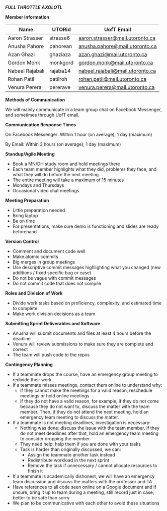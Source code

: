 _**FULL THROTTLE AXOLOTL**_

**Member Information** 

Name | UTORid | UofT Email
---- | ------ | ----------
Aaron Strasser | strasse6 | aaron.strasser@mail.utoronto.ca
Anusha Pahore | pahorean | anusha.pahore@mail.utoronto.ca
Azan Ghazi | ghaziaza | azan.ghazi@mail.utoronto.ca
Gordon Monk | monkgord | gordon.monk@mail.utoronto.ca
Nabeel Rajabali | rajaba14 | nabeel.rajabali@mail.utoronto.ca
Rohan Patil | patilroh | rohan.patil@mail.utoronto.ca
Venura Perera | pererave | venura.perera@mail.utoronto.ca

**Methods of Communication**

We will mainly communicate in a team group chat on Facebook Messenger, and sometimes through UofT email.

**Communication Response Times**

On Facebook Messenger: Within 1 hour (on average); 1 day (maximum)

By Email: Within 3 hours (on average); 1 day (maximum)

**Standup/Agile Meeting**

- Book a MN/DH study room and hold meetings there
- Each team member highlights what they did, problems they face, and what they will do before the next meeting
- The entire meeting will take a maximum of 15 minutes
- Mondays and Thursdays
- Occasional video chat meetings

**Meeting Preparation**

- Little preparation needed
- Bring laptop 
- Be on time
- For presentations, make sure demo is functioning and slides are ready beforehand

**Version Control**

- Comment and document code well 
- Make atomic commits
- Big merges in group meetings
- Use descriptive commit messages highlighting what you changed (new additions / fixed specific bug or case)
- Do not be vague with commit messages
- Do not commit code that does not compile 

**Roles and Division of Work**

- Divide work tasks based on proficiency, complexity, and estimated time to complete
- Make work division decisions as a team

**Submitting Sprint Deliverables and Software**

- Anusha will submit documents and files at least 4 hours before the deadline
- Venura will review submissions to make sure they are complete and correct
- The team will push code to the repos

**Contingency Planning**

- If a teammate drops the course, have an emergency group meeting to redivide their work
- If a teammate misses meetings, contact them online to understand why:
  - If they cannot make the meetings for a valid reason, reschedule meetings or hold online meetings
  - If they do not have a valid reason, for example, if they do not come because they do not want to, discuss the matter with the team member. Then, if they do not attend the next meeting, hold an emergency team meeting to discuss the matter. 
- If a teammate is not meeting deadlines, investigation is necessary:
  - Nothing was done: discuss the issue with the team member. If they do not meet deadlines after that, hold an emergency team meeting to consider dropping the member
  - They need help: help them if you are done with your tasks
  - Task is harder than originally discussed, we can:
    - Assign the teammate another task instead
    - Redistribute workload in the next sprint
    - Remove the task if unnecessary / cannot allocate resources to finish it
- If a teammate is academically dishonest, we will have an emergency team discussion and discuss the matters with the professor and TA
- Have references to all code seen online on a Google document and if unsure, bring it up to team during a meeting, still record just in case; better to be safe than sorry
- We plan to be communicative with each other to avoid these situations
